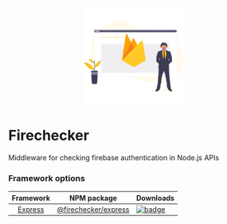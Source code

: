 <p align="center">
  <img width="200px" src="./assets/logo.png">
</p>

# Firechecker

Middleware for checking firebase authentication in Node.js APIs

### Framework options

|           Framework          | NPM package                                                                | Downloads                                                                                                                                           |
|:----------------------------:|----------------------------------------------------------------------------|-----------------------------------------------------------------------------------------------------------------------------------------------------|
| [Express](/packages/express) | [@firechecker/express](https://www.npmjs.com/package/@firechecker/express) | [![badge](https://img.shields.io/npm/dw/@firechecker/express.svg?style=for-the-badge&logo=npm)](https://www.npmjs.com/package/@firechecker/express) |

